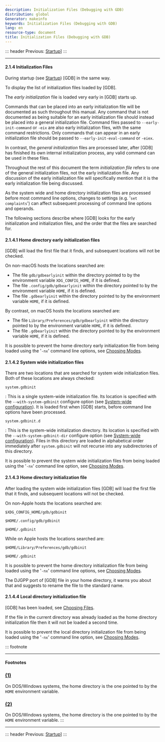 ```yaml
---
description: Initialization Files (Debugging with GDB)
distribution: global
Generator: makeinfo
keywords: Initialization Files (Debugging with GDB)
lang: en
resource-type: document
title: Initialization Files (Debugging with GDB)
---
```

::: header
Previous: [Startup](Startup.html#Startup)]
:::

---

#### 2.1.4 Initialization Files

During startup (see [Startup](Startup.html#Startup)) [GDB] in the same way.

To display the list of initialization files loaded by [GDB].

The *early initialization* file is loaded very early in [GDB] starts up.

Commands that can be placed into an early initialization file will be documented as such throughout this manual. Any command that is not documented as being suitable for an early initialization file should instead be placed into a general initialization file. Command files passed to `--early-init-command` or `-eix` are also early initialization files, with the same command restrictions. Only commands that can appear in an early initialization file should be passed to `--early-init-eval-command` or `-eiex`.

In contrast, the *general initialization* files are processed later, after [GDB] has finished its own internal initialization process, any valid command can be used in these files.

Throughout the rest of this document the term *initialization file* refers to one of the general initialization files, not the early initialization file. Any discussion of the early initialization file will specifically mention that it is the early initialization file being discussed.

As the system wide and home directory initialization files are processed before most command line options, changes to settings (e.g. '`set complaints`') can affect subsequent processing of command line options and operands.

The following sections describe where [GDB] looks for the early initialization and initialization files, and the order that the files are searched for.

#### 2.1.4.1 Home directory early initialization files

[GDB] will load the first file that it finds, and subsequent locations will not be checked.

On non-macOS hosts the locations searched are:

- The file `gdb/gdbearlyinit` within the directory pointed to by the environment variable `XDG_CONFIG_HOME`, if it is defined.
- The file `.config/gdb/gdbearlyinit` within the directory pointed to by the environment variable `HOME`, if it is defined.
- The file `.gdbearlyinit` within the directory pointed to by the environment variable `HOME`, if it is defined.

By contrast, on macOS hosts the locations searched are:

- The file `Library/Preferences/gdb/gdbearlyinit` within the directory pointed to by the environment variable `HOME`, if it is defined.
- The file `.gdbearlyinit` within the directory pointed to by the environment variable `HOME`, if it is defined.

It is possible to prevent the home directory early initialization file from being loaded using the '`-nx`' command line options, see [Choosing Modes](Mode-Options.html#Mode-Options).

#### 2.1.4.2 System wide initialization files

There are two locations that are searched for system wide initialization files. Both of these locations are always checked:

`system.gdbinit`

:   This is a single system-wide initialization file. Its location is specified with the `--with-system-gdbinit` configure option (see [System-wide configuration](System_002dwide-configuration.html#System_002dwide-configuration)). It is loaded first when [GDB] starts, before command line options have been processed.

`system.gdbinit.d`

:   This is the system-wide initialization directory. Its location is specified with the `--with-system-gdbinit-dir` configure option (see [System-wide configuration](System_002dwide-configuration.html#System_002dwide-configuration)). Files in this directory are loaded in alphabetical order immediately after `system.gdbinit` will not recurse into any subdirectories of this directory.

It is possible to prevent the system wide initialization files from being loaded using the '`-nx`' command line option, see [Choosing Modes](Mode-Options.html#Mode-Options).

#### 2.1.4.3 Home directory initialization file

After loading the system wide initialization files [GDB] will load the first file that it finds, and subsequent locations will not be checked.

On non-Apple hosts the locations searched are:

`$XDG_CONFIG_HOME/gdb/gdbinit`

`$HOME/.config/gdb/gdbinit`

`$HOME/.gdbinit`

While on Apple hosts the locations searched are:

`$HOME/Library/Preferences/gdb/gdbinit`

`$HOME/.gdbinit`

It is possible to prevent the home directory initialization file from being loaded using the '`-nx`' command line options, see [Choosing Modes](Mode-Options.html#Mode-Options).

The DJGPP port of [GDB] file in your home directory, it warns you about that and suggests to rename the file to the standard name.

#### 2.1.4.4 Local directory initialization file

[GDB] has been loaded, see [Choosing Files](File-Options.html#File-Options).

If the file in the current directory was already loaded as the home directory initialization file then it will not be loaded a second time.

It is possible to prevent the local directory initialization file from being loaded using the '`-nx`' command line option, see [Choosing Modes](Mode-Options.html#Mode-Options).

::: footnote

---

#### Footnotes

### [(1)](#DOCF1)

On DOS/Windows systems, the home directory is the one pointed to by the `HOME` environment variable.

### [(2)](#DOCF2)

On DOS/Windows systems, the home directory is the one pointed to by the `HOME` environment variable.
:::

---

::: header
Previous: [Startup](Startup.html#Startup)]
:::
